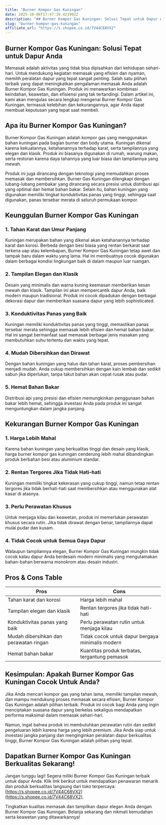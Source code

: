 ```yaml
---
title: "Burner Kompor Gas Kuningan"
date: 2025-10-06T17:47:39.421902Z
description: "## Burner Kompor Gas Kuningan: Solusi Tepat untuk Dapur Anda..."
slug: "burner-kompor-gas-kuningan"
affiliate_url: "https://s.shopee.co.id/7V44C68VX2"
---
```

## Burner Kompor Gas Kuningan: Solusi Tepat untuk Dapur Anda

Memasak adalah aktivitas yang tidak bisa dipisahkan dari kehidupan sehari-hari. Untuk mendukung kegiatan memasak yang efisien dan nyaman, memilih peralatan dapur yang tepat sangat penting. Salah satu pilihan terbaik yang dapat meningkatkan pengalaman memasak Anda adalah Burner Kompor Gas Kuningan. Produk ini menawarkan kombinasi keindahan, keawetan, dan efisiensi yang tak tertandingi. Dalam artikel ini, kami akan mengulas secara lengkap mengenai Burner Kompor Gas Kuningan, termasuk kelebihan dan kekurangannya, agar Anda dapat membuat keputusan yang tepat saat membeli.

## Apa itu Burner Kompor Gas Kuningan?

Burner Kompor Gas Kuningan adalah kompor gas yang menggunakan bahan kuningan pada bagian burner dan body utama. Kuningan dikenal karena kekuatannya, ketahanannya terhadap karat, serta tampilannya yang elegan dan klasik. Produk ini biasanya digunakan di rumah, warung makan, serta restoran karena daya tahannya yang luar biasa dan tampilannya yang mewah.

Produk ini juga dirancang dengan teknologi yang memudahkan proses memasak dan membersihkan. Burner Gas Kuningan dilengkapi dengan lubang-lubang pembakar yang dirancang secara presisi untuk distribusi api yang optimal dan hemat bahan bakar. Selain itu, bahan kuningan yang digunakan memiliki tingkat konduktivitas panas yang tinggi, sehingga saat digunakan, panas tersebar merata di seluruh permukaan kompor.

## Keunggulan Burner Kompor Gas Kuningan

### 1. Tahan Karat dan Umur Panjang

Kuningan merupakan bahan yang dikenal akan ketahanannya terhadap karat dan korosi. Berbeda dengan besi biasa yang rentan berkarat saat terkena uap atau kelembapan, Burner Kompor Gas Kuningan tetap awet dan tampak baru dalam waktu yang lama. Hal ini membuatnya cocok digunakan dalam berbagai kondisi lingkungan baik di dalam maupun luar ruangan.

### 2. Tampilan Elegan dan Klasik

Desain yang minimalis dan warna kuning keemasan memberikan kesan mewah dan klasik. Tampilan ini akan mempercantik dapur Anda, baik modern maupun tradisional. Produk ini cocok dipadukan dengan berbagai dekorasi dapur dan memberikan suasana dapur yang lebih sophisticated.

### 3. Konduktivitas Panas yang Baik

Kuningan memiliki konduktivitas panas yang tinggi, memastikan panas tersebar merata sehingga memasak lebih efisien dan hemat bahan bakar. Hal ini sangat bermanfaat saat memasak berbagai jenis masakan yang membutuhkan suhu tertentu dan waktu yang tepat.

### 4. Mudah Dibersihkan dan Dirawat

Dengan bahan kuningan yang halus dan tahan karat, proses pembersihan menjadi mudah. Anda cukup membersihkan dengan kain lembab dan sedikit sabun jika diperlukan, tanpa takut bahan akan cepat rusak atau pudar.

### 5. Hemat Bahan Bakar

Distribusi api yang presisi dan efisien memungkinkan penggunaan bahan bakar lebih hemat, sehingga investasi Anda pada produk ini sangat menguntungkan dalam jangka panjang.

## Kekurangan Burner Kompor Gas Kuningan

### 1. Harga Lebih Mahal

Karena bahan kuningan yang berkualitas tinggi dan desain yang klasik, harga burner kompor gas kuningan cenderung lebih mahal dibandingkan produk berbahan besi atau aluminium standar.

### 2. Rentan Tergores Jika Tidak Hati-hati

Kuningan memiliki tingkat kekerasan yang cukup tinggi, namun tetap rentan tergores jika tidak berhati-hati saat membersihkan atau menggunakan alat kasar di atasnya.

### 3. Perlu Perawatan Khusus

Untuk menjaga kilau dan keawetan, produk ini memerlukan perawatan khusus secara rutin. Jika tidak dirawat dengan benar, tampilannya dapat mulai pudar dan kusam.

### 4. Tidak Cocok untuk Semua Gaya Dapur

Walaupun tampilannya elegan, Burner Kompor Gas Kuningan mungkin tidak cocok kalau dapur Anda berdesain modern minimalis yang mengutamakan bahan-bahan berwarna monokrom atau desain industri.

## Pros & Cons Table

| Pros                                              | Cons                                                        |
|---------------------------------------------------|--------------------------------------------------------------|
| Tahan karat dan korosi                          | Harga lebih mahal                                          |
| Tampilan elegan dan klasik                      | Rentan tergores jika tidak hati-hati                        |
| Konduktivitas panas yang baik                   | Perlu perawatan rutin untuk menjaga kilau                |
| Mudah dibersihkan dan perawatan ringan          | Tidak cocok untuk dapur bergaya minimalis modern        |
| Hemat bahan bakar                                | Kuantitas produk terbatas, tergantung pemasok             |

## Kesimpulan: Apakah Burner Kompor Gas Kuningan Cocok Untuk Anda?

Jika Anda mencari kompor gas yang tahan lama, memiliki tampilan mewah, dan mampu mendukung proses memasak secara efisien, Burner Kompor Gas Kuningan adalah pilihan terbaik. Produk ini cocok bagi Anda yang ingin menciptakan suasana dapur yang berkelas sekaligus mendapatkan performa maksimal dalam memasak sehari-hari.

Namun, ingat bahwa produk ini membutuhkan perawatan rutin dan sedikit pengeluaran lebih karena harga yang lebih premium. Jika Anda siap untuk investasi jangka panjang dan menginginkan peralatan dapur berkualitas tinggi, Burner Kompor Gas Kuningan adalah pilihan yang tepat.

## Dapatkan Burner Kompor Gas Kuningan Berkualitas Sekarang!

Jangan tunggu lagi! Segera miliki Burner Kompor Gas Kuningan terbaik untuk dapur Anda. Klik link berikut untuk mendapatkan penawaran menarik dan produk berkualitas langsung dari toko terpercaya: [https://s.shopee.co.id/7V44C68VX2](https://s.shopee.co.id/7V44C68VX2).

Tingkatkan kualitas memasak dan tampilkan dapur elegan Anda dengan Burner Kompor Gas Kuningan. Belanja sekarang dan nikmati kemudahan serta keawetan yang ditawarkannya!